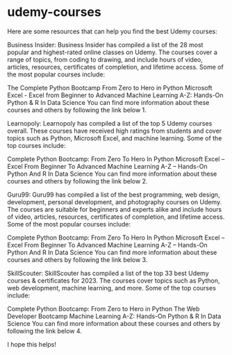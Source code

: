 # udemy-courses

Here are some resources that can help you find the best Udemy courses:

Business Insider: Business Insider has compiled a list of the 28 most popular and highest-rated online classes on Udemy. The courses cover a range of topics, from coding to drawing, and include hours of video, articles, resources, certificates of completion, and lifetime access. Some of the most popular courses include:

The Complete Python Bootcamp From Zero to Hero in Python
Microsoft Excel - Excel from Beginner to Advanced
Machine Learning A-Z: Hands-On Python & R In Data Science
You can find more information about these courses and others by following the link below 1.

Learnopoly: Learnopoly has compiled a list of the top 5 Udemy courses overall. These courses have received high ratings from students and cover topics such as Python, Microsoft Excel, and machine learning. Some of the top courses include:

Complete Python Bootcamp: From Zero To Hero In Python
Microsoft Excel – Excel From Beginner To Advanced
Machine Learning A-Z – Hands-On Python And R In Data Science
You can find more information about these courses and others by following the link below 2.

Guru99: Guru99 has compiled a list of the best programming, web design, development, personal development, and photography courses on Udemy. The courses are suitable for beginners and experts alike and include hours of video, articles, resources, certificates of completion, and lifetime access. Some of the most popular courses include:

Complete Python Bootcamp: From Zero To Hero In Python
Microsoft Excel – Excel From Beginner To Advanced
Machine Learning A-Z – Hands-On Python And R In Data Science
You can find more information about these courses and others by following the link below 3.

SkillScouter: SkillScouter has compiled a list of the top 33 best Udemy courses & certificates for 2023. The courses cover topics such as Python, web development, machine learning, and more. Some of the top courses include:

Complete Python Bootcamp: From Zero to Hero in Python
The Web Developer Bootcamp
Machine Learning A-Z: Hands-On Python & R In Data Science
You can find more information about these courses and others by following the link below 4.

I hope this helps!
